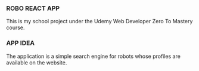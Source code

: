 ### ROBO REACT APP 

This is my school project under the Udemy Web Developer Zero To Mastery course.

### APP IDEA 

The application is a simple search engine for robots whose profiles are available on the website.

